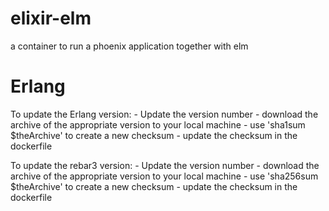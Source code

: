 # elixir-elm
a container to run a phoenix application together with elm


# Erlang

To update the Erlang version:
    - Update the version number
    - download the archive of the appropriate version to your local machine
    - use 'sha1sum $theArchive' to create a new checksum
    - update the checksum in the dockerfile

To update the rebar3 version:
    - Update the version number
    - download the archive of the appropriate version to your local machine
    - use 'sha256sum $theArchive' to create a new checksum
    - update the checksum in the dockerfile